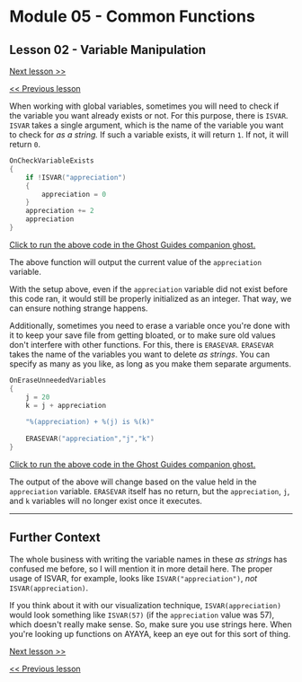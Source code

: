 # Module 05 - Common Functions

## Lesson 02 - Variable Manipulation

[Next lesson >>](../module_05_common_functions/03_array_manipulation.md)

[<< Previous lesson](../module_05_common_functions/01_type_manipulation.md)

When working with global variables, sometimes you will need to check if the variable you want already exists or not. For this purpose, there is `ISVAR`. `ISVAR` takes a single argument, which is the name of the variable you want to check for *as a string.* If such a variable exists, it will return `1`. If not, it will return `0`.

```c
OnCheckVariableExists
{
	if !ISVAR("appreciation")
	{
		appreciation = 0
	}
	appreciation += 2
	appreciation
}
```

[Click to run the above code in the Ghost Guides companion ghost.](https://zichqec.github.io/YAYA_Fundamentals/jump.html?url=x-ukagaka-link%3Atype%3Devent%26ghost%3DGhost%20Guides%26info%3DOnExample.M5.L2.CheckVariableExists)

The above function will output the current value of the `appreciation` variable.

With the setup above, even if the `appreciation` variable did not exist before this code ran, it would still be properly initialized as an integer. That way, we can ensure nothing strange happens.

Additionally, sometimes you need to erase a variable once you're done with it to keep your save file from getting bloated, or to make sure old values don't interfere with other functions. For this, there is `ERASEVAR`. `ERASEVAR` takes the name of the variables you want to delete *as strings*. You can specify as many as you like, as long as you make them separate arguments.

```c
OnEraseUnneededVariables
{
	j = 20
	k = j + appreciation
	
	"%(appreciation) + %(j) is %(k)"
	
	ERASEVAR("appreciation","j","k")
}
```

[Click to run the above code in the Ghost Guides companion ghost.](https://zichqec.github.io/YAYA_Fundamentals/jump.html?url=x-ukagaka-link%3Atype%3Devent%26ghost%3DGhost%20Guides%26info%3DOnExample.M5.L2.EraseUnneededVariables)

The output of the above will change based on the value held in the `appreciation` variable. `ERASEVAR` itself has no return, but the `appreciation`, `j`, and `k` variables will no longer exist once it executes.

---

## Further Context

The whole business with writing the variable names in these *as strings* has confused me before, so I will mention it in more detail here. The proper usage of ISVAR, for example, looks like `ISVAR("appreciation")`, *not* `ISVAR(appreciation)`.

If you think about it with our visualization technique, `ISVAR(appreciation)` would look something like `ISVAR(57)` (if the `appreciation` value was 57), which doesn't really make sense. So, make sure you use strings here. When you're looking up functions on AYAYA, keep an eye out for this sort of thing.

[Next lesson >>](../module_05_common_functions/03_array_manipulation.md)

[<< Previous lesson](../module_05_common_functions/01_type_manipulation.md)
